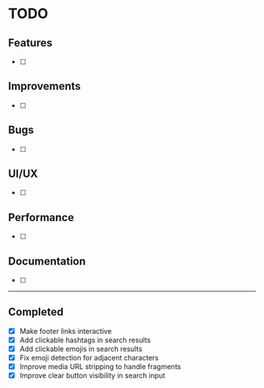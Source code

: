 # TODO

## Features
- [ ] 

## Improvements
- [ ] 

## Bugs
- [ ] 

## UI/UX
- [ ] 

## Performance
- [ ] 

## Documentation
- [ ] 

---

## Completed
- [x] Make footer links interactive
- [x] Add clickable hashtags in search results
- [x] Add clickable emojis in search results
- [x] Fix emoji detection for adjacent characters
- [x] Improve media URL stripping to handle fragments
- [x] Improve clear button visibility in search input
